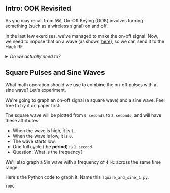 ## Intro: OOK Revisited

As you may recall from `050`, On-Off Keying (OOK) involves turning something (such as a wireless signal) on and off.

In the last few exercises, we've managed to make the on-off signal. Now, we need to impose that on a wave (as shown [here](https://www.open.edu/openlearn/science-maths-technology/exploring-communications-technology/content-section-1.4)), so we can send it to the Hack RF.

<details><summary><i>Do we actually need to?</i></summary>

Strictly speaking, you could send the data into an osmocom Sink without making it into a wave. However, this approach helps us to make a more complete simulation of what's happening behind the scenes before we switch to using real hardware. Ask an instructor if you're interested.

</details>

## Square Pulses and Sine Waves 

What math operation should we use to combine the on-off pulses with a sine wave? Let's experiment.

We're going to graph an on-off signal (a square wave) and a sine wave. Feel free to try it on paper first:

The square wave will be plotted from `0 seconds` to `2 seconds`, and will have these attributes:

- When the wave is high, it is `1`.
- When the wave is low, it is `0`.
- The wave starts low.
- One full cycle (the **period**) is `1 second`.
- Question: What is the frequency?

We'll also graph a Sin wave with a frequency of `4 Hz` across the same time range.

Here's the Python code to graph it. Name this `square_and_sine_1.py`.

```python3
TODO
```
